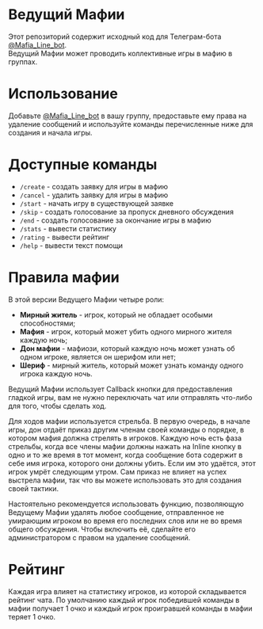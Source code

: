 # Ведущий Мафии
Этот репозиторий содержит исходный код для Телеграм-бота [@Mafia_Line_bot](https://t.me/Mafia_Line_bot).  
Ведущий Мафии может проводить коллективные игры в мафию в группах.

# Использование
Добавьте [@Mafia_Line_bot](https://t.me/Mafia_Line_bot) в вашу группу, предоставьте ему права на удаление сообщений и используйте команды перечисленные ниже для создания и начала игры.

# Доступные команды
* ```/create``` - создать заявку для игры в мафию  
* ```/cancel``` - удалить заявку для игры в мафию  
* ```/start``` - начать игру в существующей заявке  
* ```/skip``` - создать голосование за пропуск дневного обсуждения  
* ```/end``` - создать голосование за окончание игры в мафию   
* ```/stats``` - вывести статистику  
* ```/rating``` - вывести рейтинг  
* ```/help``` - вывести текст помощи

# Правила мафии
В этой версии Ведущего Мафии четыре роли:  
* __Мирный житель__ - игрок, который не обладает особыми способностями;  
* __Мафия__ - игрок, который может убить одного мирного жителя каждую ночь;  
* __Дон мафии__ - мафиози, который каждую ночь может узнать об одном игроке, является он шерифом или нет;  
* __Шериф__ - мирный житель, который может узнать команду одного игрока каждую ночь.

Ведущий Мафии использует Callback кнопки для предоставления гладкой игры, вам не нужно переключать чат или отправлять что-либо для того, чтобы сделать ход. 

Для ходов мафии используется стрельба. В первую очередь, в начале игры, дон отдаёт приказ другим членам своей команды о порядке, в котором мафия должна стрелять в игроков. Каждую ночь есть фаза стрельбы, когда все члены мафии должны нажать на Inline кнопку в одно и то же время в тот момент, когда сообщение бота содержит в себе имя игрока, которого они должны убить. Если им это удаётся, этот игрок умрёт следующим утром. Сам приказ не влияет на успех выстрела мафии, так что вы можете использовать это для создания своей тактики.  

Настоятельно рекомендуется использовать функцию, позволяющую Ведущему Мафии удалять любое сообщение, отправленное не умирающим игроком во время его последних слов или не во время общего обсуждения. Чтобы включить её, сделайте его администратором с правом на удаление сообщений.

# Рейтинг
Каждая игра влияет на статистику игроков, из которой складывается рейтинг чата. По умолчанию каждый игрок победившей команды в мафии получает 1 очко и каждый игрок проигравшей команды в мафии теряет 1 очко.
























